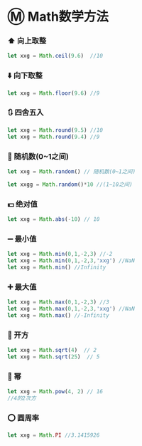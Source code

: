 # Ⓜ️ Math数学方法

### ⬆️ 向上取整
```javascript
let xxg = Math.ceil(9.6)  //10
```
### ⬇️ 向下取整
```javascript
let xxg = Math.floor(9.6) //9
```
### 🔃 四舍五入
```javascript
let xxg = Math.round(9.5) //10
let xxg = Math.round(9.4) //9
```
### 🔢 随机数(0~1之间)
```javascript
let xxg = Math.random() // 随机数(0~1之间)

let xxgg = Math.random()*10 //(1~10之间)
```

### 💵 绝对值
```javascript
let xxg = Math.abs(-10) // 10
```

### ➖ 最小值
```javascript
let xxg = Math.min(0,1,-2,3) //-2
let xxg = Math.min(0,1,-2,3,'xxg') //NaN
let xxg = Math.min() //Infinity
```

### ➕ 最大值
```javascript
let xxg = Math.max(0,1,-2,3) //3
let xxg = Math.max(0,1,-2,3,'xxg') //NaN
let xxg = Math.max() //-Infinity
```
### 🍾 开方
```javascript
let xxg = Math.sqrt(4)  // 2
let xxg = Math.sqrt(25)  // 5
```

### 🍯 幂
```javascript
let xxg = Math.pow(4, 2) // 16
//4的2次方
```

### ⭕ 圆周率
```javascript
let xxg = Math.PI //3.1415926
```

